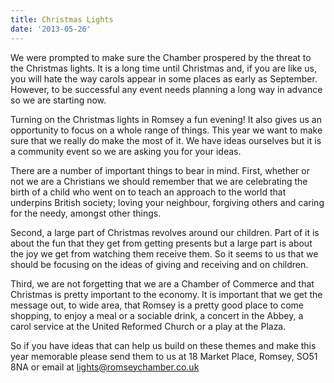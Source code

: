 ```yaml
---
title: Christmas Lights
date: '2013-05-26'
---
```

We were prompted to make sure the Chamber prospered by the threat to the Christmas lights. It is a long time until Christmas and, if you are like us, you will hate the way carols appear in some places as early as September. However, to be successful any event needs planning a long way in advance so we are starting now.

Turning on the Christmas lights in Romsey a fun evening! It also gives us an opportunity to focus on a whole range of things. This year we want to make sure that we really do make the most of it. We have ideas ourselves but it is a community event so we are asking you for your ideas.

There are a number of important things to bear in mind. First, whether or not we are a Christians we should remember that we are celebrating the birth of a child who went on to teach an approach to the world that underpins British society; loving your neighbour, forgiving others and caring for the needy, amongst other things.

Second, a large part of Christmas revolves around our children. Part of it is about the fun that they get from getting presents but a large part is about the joy we get from watching them receive them. So it seems to us that we should be focusing on the ideas of giving and receiving and on children.

Third, we are not forgetting that we are a Chamber of Commerce and that Christmas is pretty important to the economy. It is important that we get the message out, to wide area, that Romsey is a pretty good place to come shopping, to enjoy a meal or a sociable drink, a concert in the Abbey, a carol service at the United Reformed Church or a play at the Plaza.

So if you have ideas that can help us build on these themes and make this year memorable please send them to us at 18 Market Place, Romsey, SO51 8NA or email at [lights@romseychamber.co.uk](mailto:lights@romseychamber.co.uk)

